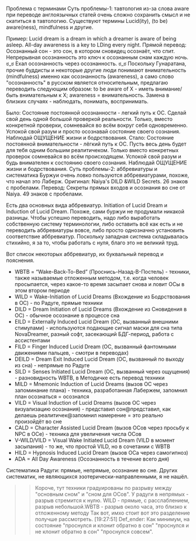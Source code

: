 Проблема с терминами
Суть проблемы-1: тавтология из-за слова aware
при переводе англоязычных статей очень сложно сохранить смысл и не скатиться в тавтологию. Существуют термины Lucid(ity), (to be) aware(ness), mindfulness и другие. 


Пример: 
Lucid dream is a dream in which a dreamer is aware of being asleep. All-day awareness is a key to LDing every night. 
Прямой перевод: 
Осознанный сон - это сон, в котором сновидец осознаёт, что спит. Непрерывная осознанность это ключ к осознанным снам каждую ночь.
ಠ_ಠ 
Ехал осознанность через осознанность.
ಠ_ಠ 
Поскольку Гунаратана, прочие буддисты и некоторые другие  люди понимают внимательность (mindfulness) именно как осознанность (awareness), а само слово "осознанность" в русском является относительным, предлагаю переводить следующим образом: to be aware of X - иметь внимание/быть внимательным к X; awareness = внимательность. Замена в близких случаях - наблюдать, понимать, воспринимать.


Было:
Состояние постоянной осознанности - легкий путь к ОС. Сделай свой день одной большой проверкой реальности. Только, вместо конкретной проверки, сомневайся во всём вокруг себя одновременно. Успокой свой разум и просто осознавай состояние своего сознания. Наблюдай ОЩУЩЕНИЕ жизни и бодрствования. 
Стало:
Состояние постоянной внимательности - лёгкий путь к ОС. Пусть весь день будет для тебя одним большим реалитичеком. Только вместо конкретных проверок сомневайся во всём происходящем. Успокой свой разум и будь внимателен к состоянию своего сознания. Наблюдай ОЩУЩЕНИЕ жизни и бодрствования.
Суть проблемы-2: аббревиатуры и систематика
Буржуи очень ловко пользуются аббревиатурами, похоже, что начал это Лаберж. 
Оригинал: Naiya's DILD &WILD Secrets. 26 знаков с пробелами.
Перевод: Секреты прямых входов и осознания во сне от Naiya. 49 знаков с пробелами.


Есть два основных вида аббревиатур. Initiation of Lucid Dream и Induction of Lucid Dream. Похоже, сами буржуи не продумали никакой разницы. Чтобы успешно переводить, надо либо выработать собственную систему терминологии, либо оставить всё как есть и не переводить аббревиатуры вовсе, либо просто однозначно установить соответствие аббревиатур.
Поскольку западная система складывалась стихийно, я за то, чтобы работать с нуля, благо это не великий труд.


Вот список некоторых аббревиатур, их буквальный перевод и пояснения.
* WBTB = “Wake-Back-To-Bed”  (Проснись-Назад-В-Постель) - техники, также называемые отложенным методом, т.е. когда человек просыпается, через какое-то время засыпает снова и ловит ОСы в этом втором периоде
* WILD = Wake-Initiation of Lucid Dreams (Вхождение из Бодрствования в ОС) - по Радуге, прямые техники
* DILD = Dream Initiation of Lucid Dreams (Вхождение из Сновидения в ОС) - обычное осознание в процессе сна
* EILD = Externally Induced Lucid Dream (ОС, вызванный внешними стимулами) - используются подающие сигнал маски для сна типа NovaDreamer, разный софт, засекающий БДГ-период, работа с ассистентами
* FILD = Finger Induced Lucid Dream (ОС, вызванный фантомными движениями пальцев, - смотри в переводах)
* DEILD = Dream Exit Induced Lucid Dream (ОС, вызванный по выходу из сна) - непрямые по Радуге
* SILD = Senses Initiated Lucid Dream (ОС, вызванный через ощущения) - разновидность WBTB, в Методичке есть перевод техники
* MILD = Mnemonic Induction of Lucid Dreams (вызов ОС через запоминание плана) - техника, разработанная Лабержем, запомнил план осознаться = осознался
* VILD = Visual Induction of Lucid Dreams (вызов ОС через визуализацию осознания) - представил сон@представил, как делаешь реалитичек@запомнил намерение = это реально произойдёт во сне
* CALD = Character Assisted Lucid Dream (вызов ОСов через просьбу к NPC в ОСе) - техника для увеличения числа ОСов
* V-WILD/VILD = Visual Wake Initiated Lucid Dream (VILD в момент засыпания) - то же, что простой VILD, но в сочетании с WBTB
* HILD = Hypnosis Induced Lucid Dream (вызов ОСа через самогипноз)
* ADA = All Day Awareness (Осознанность в течение всего дня)


Систематика Радуги: прямые, непрямые, осознание во сне.
Других систематик, не являющихся эзотерически-направленными, я не нашёл.
>>Короче, тут техники градуированы по разрыву между "основным сном" и "сном для ОСов". У радуги в непрямых - разрыв стремится к нулю. WILD - прямые, с расслаблением, разрыв небольшой.WBTB - разрыв около часа, это близко к отложенному методу
>Так вот, имхо стоит вот это разделение получше рассмотреть.
[19:27:51] Def_ender: Как минимум, на состояние "проснулся и клонит обратно в сон" "проснулся и не клонит обратно в сон" "проснулся совсем".
